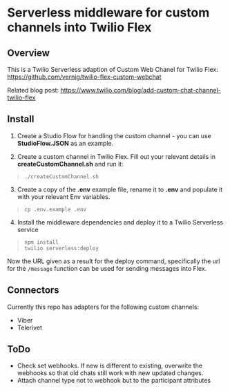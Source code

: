 # Serverless middleware for custom channels into Twilio Flex

## Overview
This is a Twilio Serverless adaption of Custom Web Chanel for Twilio Flex: https://github.com/vernig/twilio-flex-custom-webchat 

Related blog post: https://www.twilio.com/blog/add-custom-chat-channel-twilio-flex


## Install

1. Create a Studio Flow for handling the custom channel - you can use **StudioFlow.JSON** as an example.

2. Create a custom channel in Twilio Flex. Fill out your relevant details in **createCustomChannel.sh** and run it:
> `./createCustomChannel.sh`

3. Create a copy of the **.env** example file, rename it to **.env** and populate it with your relevant Env variables.
> `cp .env.example .env` 

4. Install the middleware dependencies and deploy it to a Twilio Serverless service
> ```
> npm install
> twilio serverless:deploy
> ```

Now the URL given as a result for the deploy command, specifically the url for the `/message` function can be used for sending messages into Flex. 

## Connectors

Currently this repo has adapters for the following custom channels:
- Viber
- Telerivet




## ToDo

- Check set webhooks. If new is different to existing, overwrite the webhooks so that old chats still work with new updated changes.
- Attach channel type not to webhook but to the participant attributes


